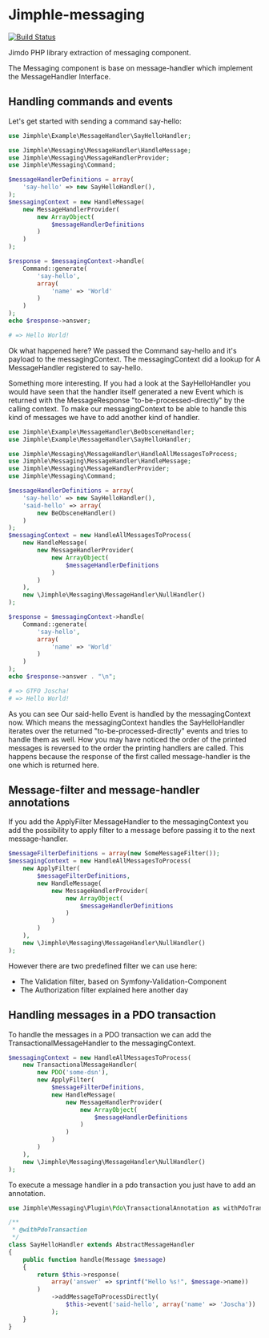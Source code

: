 # Jimphle-messaging

[![Build Status](https://travis-ci.org/Jimdo/jimphle-messaging.png?branch=master)](https://travis-ci.org/Jimdo/jimphle-messaging)


Jimdo PHP library extraction of messaging component.

The Messaging component is base on message-handler which implement the MessageHandler Interface.

## Handling commands and events

Let's get started with sending a command say-hello:
```php
use Jimphle\Example\MessageHandler\SayHelloHandler;

use Jimphle\Messaging\MessageHandler\HandleMessage;
use Jimphle\Messaging\MessageHandlerProvider;
use Jimphle\Messaging\Command;

$messageHandlerDefinitions = array(
    'say-hello' => new SayHelloHandler(),
);
$messagingContext = new HandleMessage(
    new MessageHandlerProvider(
        new ArrayObject(
            $messageHandlerDefinitions
        )
    )
);

$response = $messagingContext->handle(
    Command::generate(
        'say-hello',
        array(
            'name' => 'World'
        )
    )
);
echo $response->answer;

# => Hello World!
```
Ok what happened here? We passed the Command say-hello and it's payload to the messagingContext.
The messagingContext did a lookup for A MessageHandler registered to say-hello.

Something more interesting. If you had a look at the SayHelloHandler you would have seen that the handler itself
generated a new Event which is returned with the MessageResponse "to-be-processed-directly" by the calling context.
To make our messagingContext to be able to handle this kind of messages we have to add another kind of handler.
```php
use Jimphle\Example\MessageHandler\BeObsceneHandler;
use Jimphle\Example\MessageHandler\SayHelloHandler;

use Jimphle\Messaging\MessageHandler\HandleAllMessagesToProcess;
use Jimphle\Messaging\MessageHandler\HandleMessage;
use Jimphle\Messaging\MessageHandlerProvider;
use Jimphle\Messaging\Command;

$messageHandlerDefinitions = array(
    'say-hello' => new SayHelloHandler(),
    'said-hello' => array(
        new BeObsceneHandler()
    )
);
$messagingContext = new HandleAllMessagesToProcess(
    new HandleMessage(
        new MessageHandlerProvider(
            new ArrayObject(
                $messageHandlerDefinitions
            )
        )
    ),
    new \Jimphle\Messaging\MessageHandler\NullHandler()
);

$response = $messagingContext->handle(
    Command::generate(
        'say-hello',
        array(
            'name' => 'World'
        )
    )
);
echo $response->answer . "\n";

# => GTFO Joscha!
# => Hello World!
```
As you can see Our said-hello Event is handled by the messagingContext now.
Which means the messagingContext handles the SayHelloHandler iterates over the returned "to-be-processed-directly"
events and tries to handle them as well.
How you may have noticed the order of the printed messages is reversed to the order the printing handlers are called.
This happens because the response of the first called message-handler is the one which is returned here.

## Message-filter and message-handler annotations

If you add the ApplyFilter MessageHandler to the messagingContext you add the possibility to apply filter to a message
before passing it to the next message-handler.
```php
$messageFilterDefinitions = array(new SomeMessageFilter());
$messagingContext = new HandleAllMessagesToProcess(
    new ApplyFilter(
        $messageFilterDefinitions,
        new HandleMessage(
            new MessageHandlerProvider(
                new ArrayObject(
                    $messageHandlerDefinitions
                )
            )
        )
    ),
    new \Jimphle\Messaging\MessageHandler\NullHandler()
);
```

However there are two predefined filter we can use here:
 * The Validation filter, based on Symfony-Validation-Component
 * The Authorization filter explained here another day

## Handling messages in a PDO transaction

To handle the messages in a PDO transaction we can add the TransactionalMessageHandler to the messagingContext.
```php
$messagingContext = new HandleAllMessagesToProcess(
    new TransactionalMessageHandler(
        new PDO('some-dsn'),
        new ApplyFilter(
            $messageFilterDefinitions,
            new HandleMessage(
                new MessageHandlerProvider(
                    new ArrayObject(
                        $messageHandlerDefinitions
                    )
                )
            )
        )
    ),
    new \Jimphle\Messaging\MessageHandler\NullHandler()
);
```
To execute a message handler in a pdo transaction you just have to add an annotation.
```php
use Jimphle\Messaging\Plugin\Pdo\TransactionalAnnotation as withPdoTransaction;

/**
 * @withPdoTransaction
 */
class SayHelloHandler extends AbstractMessageHandler
{
    public function handle(Message $message)
    {
        return $this->response(
            array('answer' => sprintf("Hello %s!", $message->name))
        )
            ->addMessageToProcessDirectly(
                $this->event('said-hello', array('name' => 'Joscha'))
            );
    }
}
```

